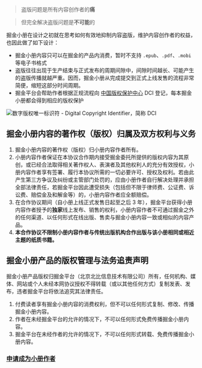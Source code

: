 > 盗版问题是所有内容创作者的**痛**

> 但完全解决盗版问题是**不可能**的

掘金小册在设计之初就在思考如何有效地抑制内容盗版，维护内容创作者的权益，也因此做了如下设计：

* 掘金小册内容只可以在掘金的产品内消费，暂时不支持 `.epub`、`.pdf`、`.mobi` 等电子书格式
* 盗版往往出现于生产结束与正式发布的周期间隙中，间隙时间越长、可能产生的盗版传播就越严重。因而，掘金小册从完成提交到正式上线发售的流程非常简便，缩短这部分时间周期。
* 掘金平台会帮助作者根据正规流程向 [中国版权保护中心](https://link.juejin.cn?target=http%3A%2F%2Fwww.ccopyright.com.cn%2F "http://www.ccopyright.com.cn/") DCI 登记，每本掘金小册都会得到相应的版权保护

![数字版权唯一标识符 - Digital Copyright Identifier，简称 DCI](https://p3-juejin.byteimg.com/tos-cn-i-k3u1fbpfcp/f29171d4e69b4fa6abd36af7378923a5~tplv-k3u1fbpfcp-jj-mark:1512:0:0:0:q75.avis)

## 掘金小册内容的著作权（版权）归属及双方权利与义务

1. 掘金小册内容的著作权（版权）归小册内容作者所有。
2. 小册内容作者保证在本协议合作期内接受掘金委托所提供的版权内容为其原创，或已经合法取得相关著作权人、表演者及其他权利人的充分有效授权，小册内容作者享有签署、履行本协议所需的一切必要许可、授权及权利。若由此产生第三方争议及纠纷或主管部门处罚的，应由小册作者自行解决处理并承担全部法律责任，若掘金平台因此遭受损失（包括但不限于律师费、公证费、诉讼费、赔偿金及和解金等）的，小册内容作者应全额赔偿。
3. 在合作协议期间（自小册上线正式发售日起至之后 3 年），掘金平台获得小册内容作者授予的**独家**线上发布、销售的权利，小册内容作者不可通过掘金之外的任何渠道、以任何形式在线出版、售卖与掘金小册内容一致或相似的内容产品。
4. **本合作协议不限制小册内容作者与传统出版机构合作出版与该小册相同或相近主题的纸质书籍。**

## 掘金小册产品的版权管理与法务追责声明

掘金小册产品版权归掘金平台（北京北比信息技术有限公司）所有，任何机构、媒体、网站或个人未经本网协议授权不得转载（或以其他任何方式）复制发表、发布，违者掘金平台将依法追究其法律责任。

1. 付费读者享有掘金小册内容的消费权利，但不可以任何形式复制、修改、传播掘金小册内容。
2. 作者在未经掘金平台的允许的情况下，不可以任何形式免费传播掘金小册内容。
3. 掘金平台在未经作者的允许的情况下，不可以任何形式转载、免费传播掘金小册内容。

### [申请成为小册作者](https://sourl.co/zDEMwJ "https://sourl.co/zDEMwJ")